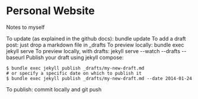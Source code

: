 
# Personal Website


Notes to myself

To update (as explained in the github docs): bundle update
To add a draft post: just drop a markdown file in _drafts
To preview locally: bundle exec jekyll serve
To preview locally, with drafts: jekyll serve --watch --drafts --baseurl
Publish your draft using jekyll compose:
```
$ bundle exec jekyll publish _drafts/my-new-draft.md
# or specify a specific date on which to publish it
$ bundle exec jekyll publish _drafts/my-new-draft.md --date 2014-01-24
```
To publish: commit locally and git push
